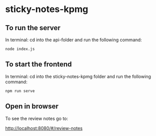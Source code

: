 # sticky-notes-kpmg

## To run the server

In terminal:
cd into the api-folder and run the following command:

```
node index.js
```

## To start the frontend

In terminal:
cd into the sticky-notes-kpmg folder and run the following command:

```
npm run serve
```

## Open in browser

To see the review notes go to:

<http://localhost:8080/#/review-notes>
